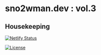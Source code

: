 # sno2wman.dev : vol.3

## Housekeeping

[![Netlify Status](https://api.netlify.com/api/v1/badges/67ae15ec-b126-4833-a8fd-96b99c52890f/deploy-status)](https://app.netlify.com/sites/sno2wman/deploys)

[![License](https://img.shields.io/github/license/SnO2WMaN/sno2wman.dev-vol.4)](https://github.com/SnO2WMaN/sno2wman.dev-vol.4/blob/master/LICENSE)
